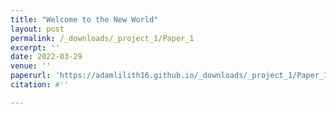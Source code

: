 ```yaml
---
title: "Welcome to the New World"
layout: post
permalink: /_downloads/_project_1/Paper_1
excerpt: ''
date: 2022-03-29
venue: ''
paperurl: 'https://adamlilith16.github.io/_downloads/_project_1/Paper_1.pdf'
citation: #''

---
```


[Download paper here]: (https://adamlilith16.github.io/_downloads/_project_1/Paper_1.pdf)

